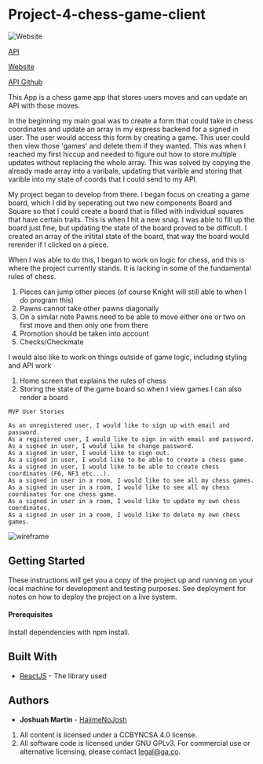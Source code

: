 # Project-4-chess-game-client
![Website](https://i.imgur.com/iTFc4hk.jpg)

[API](https://stark-citadel-18124.herokuapp.com)

[Website]( https://hajimenojosh.github.io/project-4-chess-game-client/)

[API Github](https://github.com/HajimeNoJosh/project-4-chess-game-API)

This App is a chess game app that stores users moves and can update an API with
those moves.

In the beginning my main goal was to create a form that could take in chess
coordinates and update an array in my express backend for a signed in user. The
user would access this form by creating a game. This user could then view those
'games' and delete them if they wanted. This was when I reached my first hiccup
and needed to figure out how to store multiple updates without replacing the
whole array. This was solved by copying the already made array into a varibale,
updating that varible and storing that varible into my state of coords that I
could send to my API.

My project began to develop from there. I began focus on creating a game board,
which I did by seperating out two new components Board and Square so that I could
create a board that is filled with individual squares that have certain traits.
This is when I hit a new snag. I was able to fill up the board just fine, but
updating the state of the board proved to be difficult. I created an array
of the initital state of the board, that way the board would rerender if I clicked
on a piece.

When I was able to do this, I began to work on logic for chess, and this is where
the project currently stands. It is lacking in some of the fundamental rules of chess.
  1. Pieces can jump other pieces (of course Knight will still able to when I do program this)
  2. Pawns cannot take other pawns diagonally
  3. On a similar note Pawns need to be able to move either one or two on first move
and then only one from there
  4. Promotion should be taken into account
  5. Checks/Checkmate

I would also like to work on things outside of game logic, including styling and API work
  1. Home screen that explains the rules of chess
  2. Storing the state of the game board so when I view games I can also render a board

```
MVP User Stories

As an unregistered user, I would like to sign up with email and password.
As a registered user, I would like to sign in with email and password.
As a signed in user, I would like to change password.
As a signed in user, I would like to sign out.
As a signed in user, I would like to be able to create a chess game.
As a signed in user, I would like to be able to create chess coordinates (F6, NF3 etc...).
As a signed in user in a room, I would like to see all my chess games.
As a signed in user in a room, I would like to see all my chess coordinates for one chess game.
As a signed in user in a room, I would like to update my own chess coordinates.
As a signed in user in a room, I would like to delete my own chess games.
```


![wireframe](https://media.git.generalassemb.ly/user/23013/files/f1336e00-14e4-11ea-9974-e87180472705)

## Getting Started

These instructions will get you a copy of the project up and running on your local machine for development and testing purposes. See deployment for notes on how to deploy the project on a live system.

#### Prerequisites

Install dependencies with npm install.

## Built With

* [ReactJS](https://reactjs.org/) - The library used


## Authors
* **Joshuah Martin** - [HajimeNoJosh](https://github.com/HajimeNoJosh)

1. All content is licensed under a CC­BY­NC­SA 4.0 license.
1. All software code is licensed under GNU GPLv3. For commercial use or
    alternative licensing, please contact legal@ga.co.
